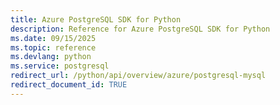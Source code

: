 ```yaml
---
title: Azure PostgreSQL SDK for Python
description: Reference for Azure PostgreSQL SDK for Python
ms.date: 09/15/2025
ms.topic: reference
ms.devlang: python
ms.service: postgresql
redirect_url: /python/api/overview/azure/postgresql-mysql
redirect_document_id: TRUE
---
```

